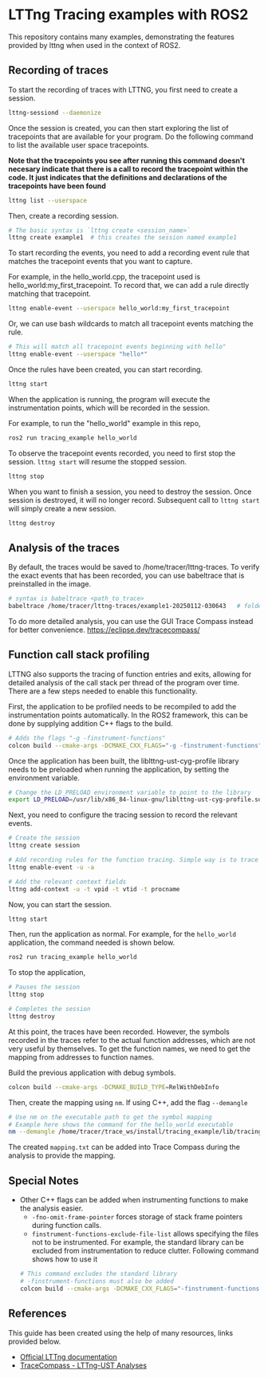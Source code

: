 # LTTng Tracing examples with ROS2
This repository contains many examples, demonstrating the features provided by lttng when used in the context of ROS2.

## Recording of traces
To start the recording of traces with LTTNG, you first need to create a session.
```bash
lttng-sessiond --daemonize
```
Once the session is created, you can then start exploring the list of tracepoints that are available for your program. Do the following command to list the available user space tracepoints. 

**Note that the tracepoints you see after running this command doesn't necesary indicate that there is a call to record the tracepoint within the code. It just indicates that the definitions and declarations of the tracepoints have been found**
```bash
lttng list --userspace
```
Then, create a recording session.
```bash
# The basic syntax is `lttng create <session_name>`
lttng create example1  # this creates the session named example1
```
To start recording the events, you need to add a recording event rule that matches the tracepoint events that you want to capture.

For example, in the hello_world.cpp, the tracepoint used is hello_world:my_first_tracepoint. To record that, we can add a rule directly matching that tracepoint.
```bash
lttng enable-event --userspace hello_world:my_first_tracepoint
```
Or, we can use bash wildcards to match all tracepoint events matching the rule.
```bash
# This will match all tracepoint events beginning with hello"
lttng enable-event --userspace "hello*"
```
Once the rules have been created, you can start recording.
```bash
lttng start
```
When the application is running, the program will execute the instrumentation points, which will be recorded in the session.

For example, to run the "hello_world" example in this repo, 
```bash
ros2 run tracing_example hello_world
```

To observe the tracepoint events recorded, you need to first stop the session. `lttng start` will resume the stopped session.
```bash
lttng stop
```
When you want to finish a session, you need to destroy the session. Once session is destroyed, it will no longer record. Subsequent call to `lttng start` will simply create a new session.
```bash
lttng destroy
```

## Analysis of the traces
By default, the traces would be saved to /home/tracer/lttng-traces. To verify the exact events that has been recorded, you can use babeltrace that is preinstalled in the image.
```bash
# syntax is babeltrace <path_to_trace>
babeltrace /home/tracer/lttng-traces/example1-20250112-030643   # folder name is example1 + the datestamp of the session
```
To do more detailed analysis, you can use the GUI Trace Compass instead for better convenience.
https://eclipse.dev/tracecompass/

## Function call stack profiling
LTTNG also supports the tracing of function entries and exits, allowing for detailed analysis of the call stack per thread of the program over time. There are a few steps needed to enable this functionality.

First, the application to be profiled needs to be recompiled to add the instrumentation points automatically. In the ROS2 framework, this can be done by supplying addition C++ flags to the build.
```bash
# Adds the flags "-g -finstrument-functions"
colcon build --cmake-args -DCMAKE_CXX_FLAGS="-g -finstrument-functions"
```
Once the application has been built, the liblttng-ust-cyg-profile library needs to be preloaded when running the application, by setting the environment variable.
```bash
# Change the LD_PRELOAD environment variable to point to the library
export LD_PRELOAD=/usr/lib/x86_84-linux-gnu/liblttng-ust-cyg-profile.so
```
Next, you need to configure the tracing session to record the relevant events.
```bash
# Create the session
lttng create session
```
```bash
# Add recording rules for the function tracing. Simple way is to trace everything
lttng enable-event -u -a
```
```bash
# Add the relevant context fields
lttng add-context -u -t vpid -t vtid -t procname
```
Now, you can start the session.
```bash
lttng start
```
Then, run the application as normal. For example, for the `hello_world` application, the command needed is shown below.
```bash
ros2 run tracing_example hello_world
```
To stop the application,
```bash
# Pauses the session
lttng stop
```
```bash
# Completes the session
lttng destroy
```
At this point, the traces have been recorded. However, the symbols recorded in the traces refer to the actual function addresses, which are not very useful by themselves. To get the function names, we need to get the mapping from addresses to function names.

Build the previous application with debug symbols.
```bash
colcon build --cmake-args -DCMAKE_BUILD_TYPE=RelWithDebInfo
```
Then, create the mapping using `nm`. If using C++, add the flag `--demangle`
```bash
# Use nm on the executable path to get the symbol mapping
# Example here shows the command for the hello_world executable
nm --demangle /home/tracer/trace_ws/install/tracing_example/lib/tracing_example/hello_world > mapping.txt
```
The created `mapping.txt` can be added into Trace Compass during the analysis to provide the mapping.

## Special Notes
- Other C++ flags can be added when instrumenting functions to make the analysis easier. 
    - `-fno-omit-frame-pointer` forces storage of stack frame pointers during function calls.
    - `finstrument-functions-exclude-file-list` allows specifying the files not to be instrumented. For example, the standard library can be excluded from instrumentation to reduce clutter. Following command shows how to use it
    ```bash
    # This command excludes the standard library
    # -finstrument-functions must also be added
    colcon build --cmake-args -DCMAKE_CXX_FLAGS="-finstrument-functions -finstrument-functions-exclude-file-list=/usr/include"
    ```


## References
This guide has been created using the help of many resources, links provided below.
- [Official LTTng documentation](https://lttng.org/docs/v2.13/)
- [TraceCompass - LTTng-UST Analyses](https://archive.eclipse.org/tracecompass/doc/stable/org.eclipse.tracecompass.doc.user/LTTng-UST-Analyses.html)

